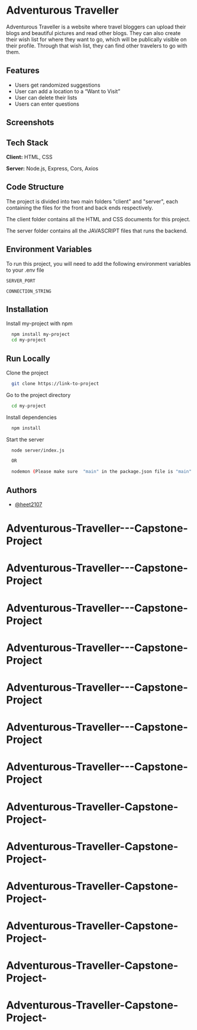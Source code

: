
# Adventurous Traveller

Adventurous Traveller is a website where travel bloggers can upload their blogs and beautiful pictures and read other blogs. They can also create their wish list for where they want to go, which will be publically visible on their profile. Through that wish list, they can find other travelers to go with them.


## Features

- Users get randomized suggestions
- User can add a location to a “Want to Visit” 
- User can delete their lists
- Users can enter questions

## Screenshots








## Tech Stack

**Client:** HTML, CSS

**Server:** Node.js, Express, Cors, Axios


## Code Structure

The project is divided into two main folders "client" and "server", each containing the files for the front and back ends respectively.

The client folder contains all the HTML and CSS documents for this project.

The server folder contains all the JAVASCRIPT files that runs the backend.


## Environment Variables

To run this project, you will need to add the following environment variables to your .env file

`SERVER_PORT`

`CONNECTION_STRING`


## Installation

Install my-project with npm

```bash
  npm install my-project
  cd my-project
```
    
## Run Locally

Clone the project

```bash
  git clone https://link-to-project
```

Go to the project directory

```bash
  cd my-project
```

Install dependencies

```bash
  npm install
```

Start the server

```bash
  node server/index.js

  OR

  nodemon (Please make sure  "main" in the package.json file is "main": "server/index.js")
```


## Authors

- [@heet2107](https://github.com/heet2107)





# Adventurous-Traveller---Capstone-Project
# Adventurous-Traveller---Capstone-Project
# Adventurous-Traveller---Capstone-Project
# Adventurous-Traveller---Capstone-Project
# Adventurous-Traveller---Capstone-Project
# Adventurous-Traveller---Capstone-Project
# Adventurous-Traveller---Capstone-Project
# Adventurous-Traveller-Capstone-Project-
# Adventurous-Traveller-Capstone-Project-
# Adventurous-Traveller-Capstone-Project-
# Adventurous-Traveller-Capstone-Project-
# Adventurous-Traveller-Capstone-Project-
# Adventurous-Traveller-Capstone-Project-
